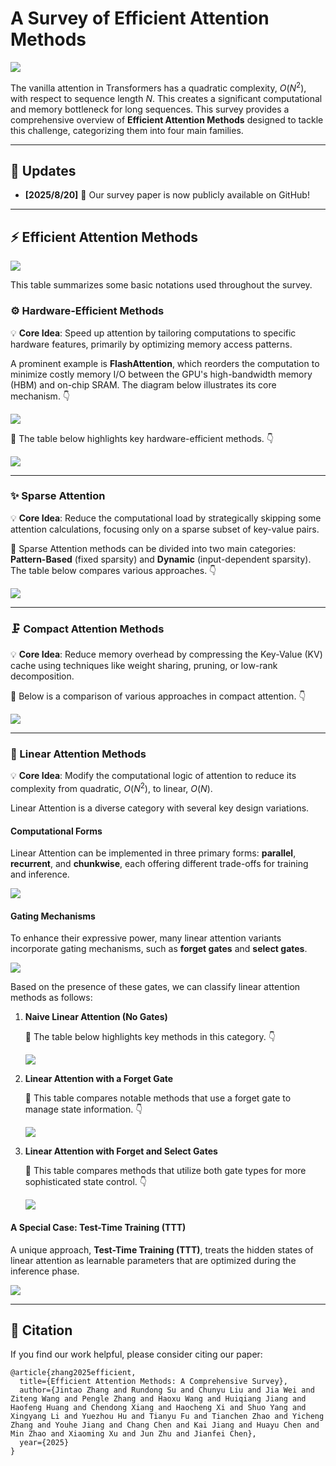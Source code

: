 # A Survey of Efficient Attention Methods

![](./images/overview.jpg)

The vanilla attention in Transformers has a quadratic complexity, $O(N^2)$, with respect to sequence length $N$. This creates a significant computational and memory bottleneck for long sequences. This survey provides a comprehensive overview of **Efficient Attention Methods** designed to tackle this challenge, categorizing them into four main families.


<!-- -----

## 👥 About the Team

*(Your team information here)* -->

-----

## 📅 Updates

  - **[2025/8/20]** 🎉 Our survey paper is now publicly available on GitHub\!

-----

## ⚡ Efficient Attention Methods

![](./images/notation.jpg)

This table summarizes some basic notations used throughout the survey.

### ⚙️ Hardware-Efficient Methods

💡 **Core Idea**: Speed up attention by tailoring computations to specific hardware features, primarily by optimizing memory access patterns.

A prominent example is **FlashAttention**, which reorders the computation to minimize costly memory I/O between the GPU's high-bandwidth memory (HBM) and on-chip SRAM. The diagram below illustrates its core mechanism. 👇

![](./images/flash.jpg)

📝 The table below highlights key hardware-efficient methods. 👇

![](./images/hard_tables.jpg)

-----

### ✨ Sparse Attention

💡 **Core Idea**: Reduce the computational load by strategically skipping some attention calculations, focusing only on a sparse subset of key-value pairs.

📝 Sparse Attention methods can be divided into two main categories: **Pattern-Based** (fixed sparsity) and **Dynamic** (input-dependent sparsity). The table below compares various approaches. 👇

![](./images/sparse.jpg)

-----

### 🗜️ Compact Attention Methods

💡 **Core Idea**: Reduce memory overhead by compressing the Key-Value (KV) cache using techniques like weight sharing, pruning, or low-rank decomposition.

📝 Below is a comparison of various approaches in compact attention. 👇

![](./images/compact_table.jpg)

-----

### 🚀 Linear Attention Methods

💡 **Core Idea**: Modify the computational logic of attention to reduce its complexity from quadratic, $O(N^2)$, to linear, $O(N)$.

Linear Attention is a diverse category with several key design variations.

#### Computational Forms

Linear Attention can be implemented in three primary forms: **parallel**, **recurrent**, and **chunkwise**, each offering different trade-offs for training and inference.

![](./images/forms.jpg)

#### Gating Mechanisms

To enhance their expressive power, many linear attention variants incorporate gating mechanisms, such as **forget gates** and **select gates**.

![](./images/gates.jpg)

Based on the presence of these gates, we can classify linear attention methods as follows:

1.  **Naive Linear Attention (No Gates)**

    📝 The table below highlights key methods in this category. 👇

    ![](./images/naive.jpg)

2.  **Linear Attention with a Forget Gate**

    📝 This table compares notable methods that use a forget gate to manage state information. 👇

    ![](./images/forget.jpg)

3.  **Linear Attention with Forget and Select Gates**

    📝 This table compares methods that utilize both gate types for more sophisticated state control. 👇

    ![](./images/select.jpg)

#### A Special Case: Test-Time Training (TTT)

A unique approach, **Test-Time Training (TTT)**, treats the hidden states of linear attention as learnable parameters that are optimized during the inference phase.

![](./images/TTT.jpg)

-----

## 📜 Citation

If you find our work helpful, please consider citing our paper:

```
@article{zhang2025efficient,
  title={Efficient Attention Methods: A Comprehensive Survey},
  author={Jintao Zhang and Rundong Su and Chunyu Liu and Jia Wei and Ziteng Wang and Pengle Zhang and Haoxu Wang and Huiqiang Jiang and Haofeng Huang and Chendong Xiang and Haocheng Xi and Shuo Yang and Xingyang Li and Yuezhou Hu and Tianyu Fu and Tianchen Zhao and Yicheng Zhang and Youhe Jiang and Chang Chen and Kai Jiang and Huayu Chen and Min Zhao and Xiaoming Xu and Jun Zhu and Jianfei Chen},
  year={2025}
}
```